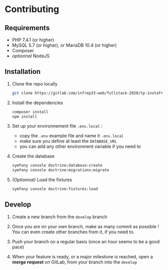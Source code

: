 # Contributing

## Requirements

- PHP 7.4.1 (or higher)
- MySQL 5.7 (or higher), or MariaDB 10.4 (or higher)
- Composer
- *optionnal* NodeJS 

## Installation

1. Clone the repo locally
    ```sh
   git clone https://gitlab.com/infrep33-web/fullstack-2020/tp-instafrep-teamwork.git 
   ```
   
2. Install the dependencies
    ```sh
   composer install
   npm install
    ```

3. Set up your environnement file `.env.local` :
    - copy the `.env` example file and name it `.env.local`
    - make sure you define at least the `DATABASE_URL`
    - you can add any other environment variable if you need to 

4. Create the database
    ````sh
   symfony console doctrine:database:create
   symfony console doctrine:migrations:migrate
   ```` 
   
5. _(Optionnal)_ Load the fixtures
    ````sh
    symfony console doctrine:fixtures:load
    ````
   
## Develop

1. Create a new branch from the `develop` branch

2. Once you are on your own branch, make as many commit as possible ! You can even create other branches from it, if you need to.

3. Push your branch on a regular basis (once an hour seems to be a good pace)

4. When your feature is ready, or a major milestone is reached, open a **merge request** on GitLab, from your branch into the `develop`    